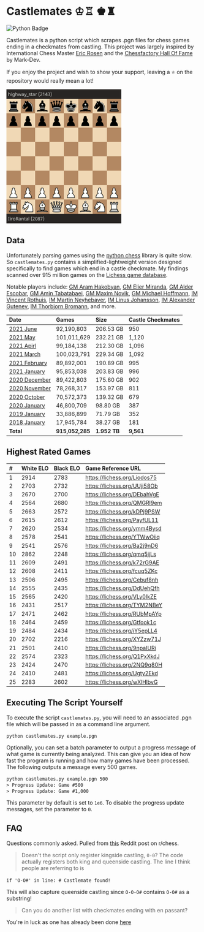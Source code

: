 # Castlemates ♔♖ ♚♜
![Python Badge](https://img.shields.io/badge/Python-007396?style=for-the-badge&labelColor=black&logo=Python&logoColor=white) 

Castlemates is a python script which scrapes .pgn files for chess games ending in a checkmates from castling. This project was largely inspired by International Chess Master [Eric Rosen](https://twitter.com/im_rosen?lang=en) and the [Chessfactory Hall Of Fame](https://github.com/mark-dev/chessfactory-hall-of-fame) by Mark-Dev. 

If you enjoy the project and wish to show your support, leaving a ⭐ on the repository would really mean a lot!

<a href="https://lichess.org/CW7va6EJ" target="_blank"><img src="exampleCastlemate.gif" width=300></a>

## Data
Unfortunately parsing games using the [python chess](https://python-chess.readthedocs.io/en/latest/) library is quite slow. So `castlemates.py` contains a simplified-lightweight version designed specifically to find games which end in a castle checkmate. My findings scanned over 915 million games on the [Lichess game database](https://database.lichess.org/). 

Notable players include: [GM Aram Hakobyan](https://lichess.org/Liodos75), [GM Elier Miranda](https://lichess.org/7mOvUS5L), [GM Alder Escobar](https://lichess.org/PayfUL11), [GM Amin Tabatabaei](https://lichess.org/Liodos75), [GM Maxim Novik](https://lichess.org/RUbMpAYp), [GM Michael Hoffmann](https://lichess.org/fcuq5ZKc), [IM Vincent Rothuis](https://lichess.org/qmq5jjLs), [IM Martin Neyhebaver](https://lichess.org/ymm4Bysd), [IM Linus Johansson](https://lichess.org/PayfUL11), [IM Alexander Gutenev](https://lichess.org/QMGRl9em), [IM Thorbjorn Bromann](https://lichess.org/iY5epLL4), and more.

| Date                                                                                  | Games           | Size         | Castle Checkmates |
|:--------------------------------------------------------------------------------------|:----------------|:-------------|:------------------|
| [2021 June](https://github.com/owenps/Castlemates/blob/main/results/2021-06.txt)      | 92,190,803      | 206.53 GB    | 950               |
| [2021 May](https://github.com/owenps/Castlemates/blob/main/results/2021-05.txt)       | 101,011,629     | 232.21 GB    | 1,120             |
| [2021 Apirl](https://github.com/owenps/Castlemates/blob/main/results/2021-04.txt)     | 99,184,138      | 212.30 GB    | 1,096             |
| [2021 March](https://github.com/owenps/Castlemates/blob/main/results/2021-03.txt)     | 100,023,791     | 229.34 GB    | 1,092             |
| [2021 February](https://github.com/owenps/Castlemates/blob/main/results/2021-02.txt)  | 89,892,001      | 190.89 GB    | 995               |
| [2021 January](https://github.com/owenps/Castlemates/blob/main/results/2021-01.txt)   | 95,853,038      | 203.83 GB    | 996               |
| [2020 December](https://github.com/owenps/Castlemates/blob/main/results/2020-12.txt)  | 89,422,803      | 175.60 GB    | 902               |
| [2020 November](https://github.com/owenps/Castlemates/blob/main/results/2020-11.txt)  | 78,268,317      | 153.97 GB    | 811               |
| [2020 October](https://github.com/owenps/Castlemates/blob/main/results/2020-10.txt)   | 70,572,373      | 139.32 GB    | 679               |
| [2020 January](https://github.com/owenps/Castlemates/blob/main/results/2020-01.txt)   | 46,800,709      | 98.80 GB     | 387               |
| [2019 January](https://github.com/owenps/Castlemates/blob/main/results/2019-01.txt)   | 33,886,899      | 71.79 GB     | 352               |
| [2018 January](https://github.com/owenps/Castlemates/blob/main/results/2018-01.txt)   | 17,945,784      | 38.27 GB     | 181               |
| **Total**                                                                             | **915,052,285** | **1.952 TB** | **9,561**         |

## Highest Rated Games

| #  | White ELO | Black ELO | Game Reference URL           |   
|:---|:----------|:----------|:-----------------------------|
| 1  | 2914      | 2783      | https://lichess.org/Liodos75 | <!-- 5697 -->
| 2  | 2703      | 2732      | https://lichess.org/UUji58Ob | <!-- 5435 -->
| 3  | 2670      | 2700      | https://lichess.org/DEbahVgE | <!-- 5370 -->
| 4  | 2564      | 2680      | https://lichess.org/QMGRl9em | <!-- 5244 -->
| 5  | 2663      | 2572      | https://lichess.org/kDPj9PSW | <!-- 5235 -->
| 6  | 2615      | 2612      | https://lichess.org/PayfUL11 | <!-- 5227 -->
| 7  | 2620      | 2534      | https://lichess.org/ymm4Bysd | <!-- 5154 -->
| 8  | 2578      | 2541      | https://lichess.org/YTWwOiiq | <!-- 5119 -->
| 9  | 2541      | 2576      | https://lichess.org/Ba2j9nD6 | <!-- 5117 -->
| 10 | 2862      | 2248      | https://lichess.org/qmq5jjLs | <!-- 5110 -->
| 11 | 2609      | 2491      | https://lichess.org/k72rG9AE | <!-- 5100 -->
| 12 | 2608      | 2411      | https://lichess.org/fcuq5ZKc | <!-- 5019 -->
| 13 | 2506      | 2495      | https://lichess.org/Cebuf8nh | <!-- 5001 -->
| 14 | 2555      | 2435      | https://lichess.org/DdUehQfh | <!-- 4990 -->
| 15 | 2565      | 2420      | https://lichess.org/VLy0IkZE | <!-- 4985 -->
| 16 | 2431      | 2517      | https://lichess.org/TYM2NBeY | <!-- 4948 -->
| 17 | 2471      | 2462      | https://lichess.org/RUbMpAYp | <!-- 4933 -->
| 18 | 2464      | 2459      | https://lichess.org/Gtfook1c | <!-- 4923 -->
| 19 | 2484      | 2434      | https://lichess.org/iY5epLL4 | <!-- 4918 -->
| 20 | 2702      | 2216      | https://lichess.org/XYZzw71J | <!-- 4918 -->
| 21 | 2501      | 2410      | https://lichess.org/9npaIURi | <!-- 4911 -->
| 22 | 2574      | 2323      | https://lichess.org/Q1PxXkdJ | <!-- 4897 -->
| 23 | 2424      | 2470      | https://lichess.org/2NQ9q80H | <!-- 4894 -->
| 24 | 2410      | 2481      | https://lichess.org/Ugty2Ekd | <!-- 4891 -->
| 25 | 2283      | 2602      | https://lichess.org/wXlHlbvG | <!-- 4885 -->

## Executing The Script Yourself
To execute the script `castlemates.py`, you will need to an associated .pgn file which will be passed in as a command line argument. 
```
python castlemates.py example.pgn
```
Optionally, you can set a batch parameter to output a progress message of what game is currently being analyzed. This can give you an idea of how fast the program is running and how many games have been processed. The following outputs a message every 500 games. 
```
python castlemates.py example.pgn 500
> Progress Update: Game #500
> Progress Update: Game #1,000
```
This parameter by default is set to `1e6`. To disable the progress update messages, set the parameter to `0`.

## FAQ 
Questions commonly asked. Pulled from [this](https://www.reddit.com/r/chess/comments/ojiy7p/top_25_rated_games_ending_in_a_checkmate_by/) Reddit post on r/chess. 
> Doesn't the script only register kingside castling, `0-0`? 
The code actually registers both king and queenside castling. The line I think people are referring to is

`if 'O-O#' in line: # Castlemate found!`

This will also capture queenside castling since `O-O-O#` contains `O-O#` as a substring!

> Can you do another list with checkmates ending with en passant?

You're in luck as one has already been done [here](https://github.com/mark-dev/chessfactory-hall-of-fame/blob/master/etc/docs/results/ep-mate.md)
